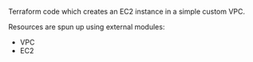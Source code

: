 Terraform code which creates an EC2 instance in a simple custom VPC.

Resources are spun up using external modules:
- VPC 
- EC2

